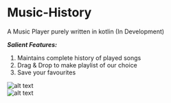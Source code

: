 # Music-History
A Music Player purely written in kotlin
 (In Development)
 
 <b><i>Salient Features:</i></b>
1. Maintains complete history of played songs
2. Drag & Drop to make playlist of our choice
3. Save your favourites

 
 ![alt text](https://i.imgur.com/dpVQiaE.jpg)  
 ![alt text](https://i.imgur.com/OisEpHS.jpg)
